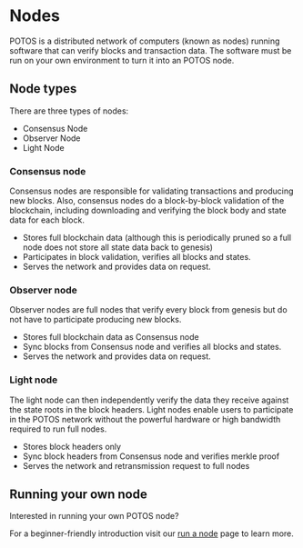 # Nodes

POTOS is a distributed network of computers (known as nodes) running software that can verify blocks and transaction data. The software must be run on your own environment to turn it into an POTOS node.

## Node types

There are three types of nodes:

- Consensus Node
- Observer Node
- Light Node

### Consensus node

Consensus nodes are responsible for validating transactions and producing new blocks. Also, consensus nodes do a block-by-block validation of the blockchain, including downloading and verifying the block body and state data for each block.

- Stores full blockchain data (although this is periodically pruned so a full node does not store all state data back to genesis)
- Participates in block validation, verifies all blocks and states.
- Serves the network and provides data on request.

### Observer node

Observer nodes are full nodes that verify every block from genesis but do not have to participate producing new blocks.

- Stores full blockchain data as Consensus node
- Sync blocks from Consensus node and verifies all blocks and states.
- Serves the network and provides data on request.

### Light node

The light node can then independently verify the data they receive against the state roots in the block headers. Light nodes enable users to participate in the POTOS network without the powerful hardware or high bandwidth required to run full nodes.

- Stores block headers only
- Sync block headers from Consensus node and verifies merkle proof
- Serves the network and retransmission request to full nodes

## Running your own node

Interested in running your own POTOS node?

For a beginner-friendly introduction visit our [run a node](../developer/run_node.md) page to learn more.
